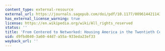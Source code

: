 ```yaml
---
content_type: external-resource
external_url: https://journals.sagepub.com/doi/pdf/10.1177/0096144211432285
has_external_license_warning: true
license: https://en.wikipedia.org/wiki/All_rights_reserved
status: ''
title: 'From Centered to Networked: Housing America in the Twentieth Century'
uid: d9fbd040-3a60-44d7-a55a-933eda23ef33
wayback_url: ''
---
```

